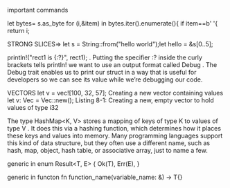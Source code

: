 important commands

let bytes= s.as_byte
for (i,&item) in bytes.iter().enumerate(){
    if item==b' '{
        return i;
        

STRONG SLICES=>  let s = String::from("hello world");let hello = &s[0..5];

println!("rect1 is {:?}", rect1); . Putting the specifier :?
inside the curly brackets tells println! we want to use an output format called
Debug . The Debug trait enables us to print our struct in a way that is useful for
developers so we can see its value while we’re debugging our code.


VECTORS
let v = vec![100, 32, 57]; Creating a new vector containing values
let v: Vec<i32> = Vec::new(); Listing 8-1: Creating a new, empty vector to hold values of type i32
    
The type HashMap<K, V>
stores a mapping of keys of type K to values of type V . It does this via a hashing
function, which determines how it places these keys and values into memory.
Many programming languages support this kind of data structure, but they
often use a different name, such as hash, map, object, hash table, or
associative array, just to name a few.

generic in enum
Result<T, E> {
Ok(T),
Err(E),
}


generic in functon 
fn function_name<T>(variable_name: &<T>) -> T{}

